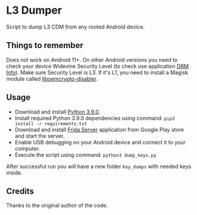 # L3 Dumper

Script to dump L3 CDM from any rooted Android device.

## Things to remember

Does not work on Android 11+. On other Android versions you need to check your device Widevine Security Level (to check use application [DRM Info](https://play.google.com/store/apps/details?id=com.androidfung.drminfo)). Make sure Security Level is L3. If it's L1, you need to install a Magisk module called [liboemcrypto-disabler](https://github.com/umylive/liboemcrypto-disabler).

## Usage

* Download and install [Python 3.9.0](https://www.python.org/downloads/release/python-390/).
* Install required Python 3.9.0 dependencies using command:
`pip3 install -r requirements.txt`
* Download and install [Frida Server](https://play.google.com/store/apps/details?id=me.shingle.fridaserver) application from Google Play store and start the server.
* Enable USB debugging on your Android device and connect it to your computer.
* Execute the script using command:
`python3 dump_keys.py`

After successful run you will have a new folder `key_dumps` with needed keys inside.

## Credits

Thanks to the original author of the code.
